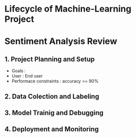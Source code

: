 # Lifecycle of Machine-Learning Project

# Sentiment Analysis Review

## 1. Project Planning and Setup
* Goals : 
* User : End user
* Performace constraints : accuracy >= 90%

## 2. Data Colection and Labeling

## 3. Model Trainig and Debugging

## 4. Deployment and Monitoring
